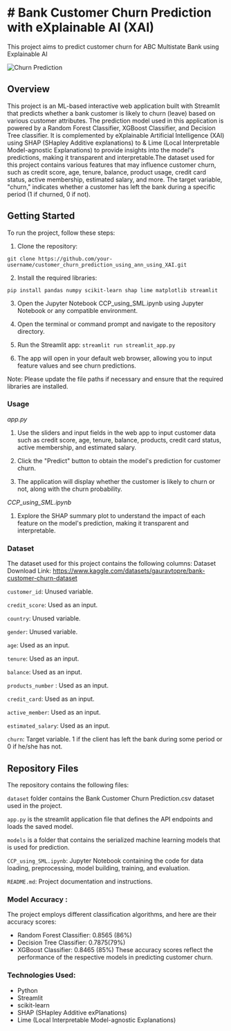 # # Bank Customer Churn Prediction with eXplainable AI (XAI)
This project aims to predict customer churn for ABC Multistate Bank using Explainable AI

![Churn Prediction](https://dezyre.gumlet.io/images/blog/churn-models/Customer_Churn_Prediction_Models_in_Machine_Learning.png?w=330&dpr=2.6)

## Overview

This project is an ML-based interactive web application built with Streamlit that predicts whether a bank customer is likely to churn (leave) based on various customer attributes. The prediction model used in this application is powered by a Random Forest Classifier, XGBoost Classifier, and Decision Tree classifier. It is complemented by eXplainable Artificial Intelligence (XAI) using SHAP (SHapley Additive explanations) to & Lime (Local Interpretable Model-agnostic Explanations) to provide insights into the model's predictions, making it transparent and interpretable.The dataset used for this project contains various features that may influence customer churn, such as credit score, age, tenure, balance, product usage, credit card status, active membership, estimated salary, and more. The target variable, "churn," indicates whether a customer has left the bank during a specific period (1 if churned, 0 if not).

## Getting Started
To run the project, follow these steps:

1) Clone the repository:
```
git clone https://github.com/your-username/customer_churn_prediction_using_ann_using_XAI.git
```
2) Install the required libraries: 
```
pip install pandas numpy scikit-learn shap lime matplotlib streamlit
```
3) Open the Jupyter Notebook CCP_using_SML.ipynb using Jupyter Notebook or any compatible environment.

4) Open the terminal or command prompt and navigate to the repository directory.

5) Run the Streamlit app: `streamlit run streamlit_app.py`

6) The app will open in your default web browser, allowing you to input feature values and see churn predictions.

Note: Please update the file paths if necessary and ensure that the required libraries are installed.

### Usage
*app.py*
1) Use the sliders and input fields in the web app to input customer data such as credit score, age, tenure, balance, products, credit card status, active membership, and estimated salary.

2) Click the "Predict" button to obtain the model's prediction for customer churn.

3) The application will display whether the customer is likely to churn or not, along with the churn probability.

*CCP_using_SML.ipynb*
1) Explore the SHAP summary plot to understand the impact of each feature on the model's prediction, making it transparent and interpretable.



### Dataset
The dataset used for this project contains the following columns:
Dataset Download Link: https://www.kaggle.com/datasets/gauravtopre/bank-customer-churn-dataset

`customer_id`: Unused variable.

`credit_score`: Used as an input.

`country`: Unused variable.

`gender`: Unused variable.

`age`: Used as an input.

`tenure`: Used as an input.

`balance`: Used as an input.

`products_number` : Used as an input.

`credit_card`: Used as an input.

`active_member`: Used as an input.

`estimated_salary`: Used as an input.

`churn`: Target variable. 1 if the client has left the bank during some period or 0 if he/she has not.

## Repository Files
The repository contains the following files:

`dataset` folder contains the Bank Customer Churn Prediction.csv dataset used in the project.

`app.py` is the streamlit application file that defines the API endpoints and loads the saved model.

`models` is a folder that contains the serialized machine learning models that is used for prediction.

`CCP_using_SML.ipynb`: Jupyter Notebook containing the code for data loading, preprocessing, model building, training, and evaluation.

`README.md`: Project documentation and instructions.

### Model Accuracy : 
The project employs different classification algorithms, and here are their accuracy scores:

* Random Forest Classifier: 0.8565 (86%)
* Decision Tree Classifier: 0.7875(79%)
* XGBoost Classifier: 0.8465 (85%)
These accuracy scores reflect the performance of the respective models in predicting customer churn.

### Technologies Used: 
* Python
* Streamlit
* scikit-learn
* SHAP (SHapley Additive exPlanations)
* Lime (Local Interpretable Model-agnostic Explanations)

